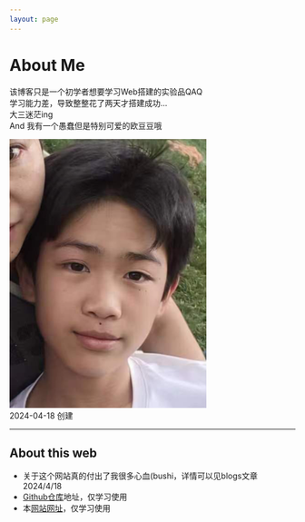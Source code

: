 ```yaml
---
layout: page
---
```


# About Me

该博客只是一个初学者想要学习Web搭建的实验品QAQ<br>
学习能力差，导致整整花了两天才搭建成功...<br>
大三迷茫ing<br>
And 我有一个愚蠢但是特别可爱的欧豆豆哦
<div>
<img src="/images/brother.png">
</div>
2024-04-18 创建

---

## About this web

- 关于这个网站真的付出了我很多心血(bushi，详情可以见blogs文章2024/4/18<br>
- [Github仓库](https://github.com/yqc74/yqc74.github.io)地址，仅学习使用<br>
- 本[网站网址](https://yqc74.github.io//)，仅学习使用

